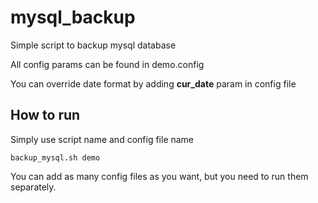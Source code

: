 # mysql_backup
Simple script to backup mysql database

All config params can be found in demo.config

You can override date format by adding **cur_date** param in config file

## How to run
Simply use script name and config file name

```backup_mysql.sh demo```

You can add as many config files as you want, but you need to run them separately.
